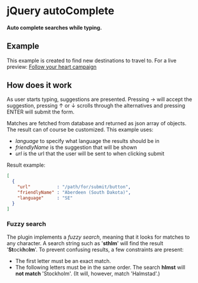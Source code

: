 # jQuery autoComplete
#### Auto complete searches while typing.

## Example
This example is created to find new destinations to travel to.
For a live preview: [Follow your heart campaign](http://www.travellink-campaign.com/followyourheart/)

## How does it work
As user starts typing, suggestions are presented. Pressing → will accept the suggestion, pressing ↑ or ↓ scrolls through the alternatives and pressing ENTER will submit the form.

Matches are fetched from database and returned as json array of objects. The result can of course be customized. This example uses:

* _language_ to specify what language the results should be in 
* _friendlyName_ is the suggestion that will be shown
* _url_ is the url that the user will be sent to when clicking submit 

Result example:
```json
[
  {
    "url"          : "/path/for/submit/button",
    "friendlyName" : "Aberdeen (South Dakota)",
    "language"     : "SE"
  }
]
```


### Fuzzy search
The plugin implements a _fuzzy search_, meaning that it looks for matches to any character. A search string such as '**sthlm**' will find the result  '**St**ock**h**o**lm**'. To prevent confusing results, a few constraints are present:

*   The first letter must be an exact match.
*   The following letters must be in the same order. The search **hlmst** will **not match** 'Stockholm'. (It will, however, match 'Halmstad'.)




